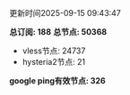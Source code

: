 更新时间2025-09-15 09:43:47

**总订阅: 188**
**总节点: 50368**
- vless节点: 24737
- hysteria2节点: 21

**google ping有效节点: 326**
